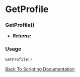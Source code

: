 # GetProfile

### GetProfile()
- ***Returns:*** 

### Usage

```Lua
GetProfile()
```


[Back To Scripting Documentation](../README.md)

